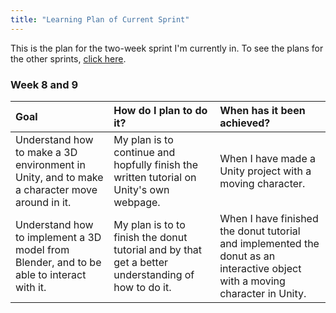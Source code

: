 ```yaml
---
title: "Learning Plan of Current Sprint"
---
```


This is the plan for the two-week sprint I'm currently in. To see the plans for the other sprints, [click here](../plans-through-semester).

### Week 8 and 9
| Goal | How do I plan to do it?  | When has it been achieved? |
| :----------- | :---------------- | :------- |
| Understand how to make a 3D environment in Unity, and to make a character move around in it. | My plan is to continue and hopfully finish the written tutorial on Unity's own webpage. | When I have made a Unity project with a moving character. |
| Understand how to implement a 3D model from Blender, and to be able to interact with it. | My plan is to to finish the donut tutorial and by that get a better understanding of how to do it. | When I have finished the donut tutorial and implemented the donut as an interactive object with a moving character in Unity. |